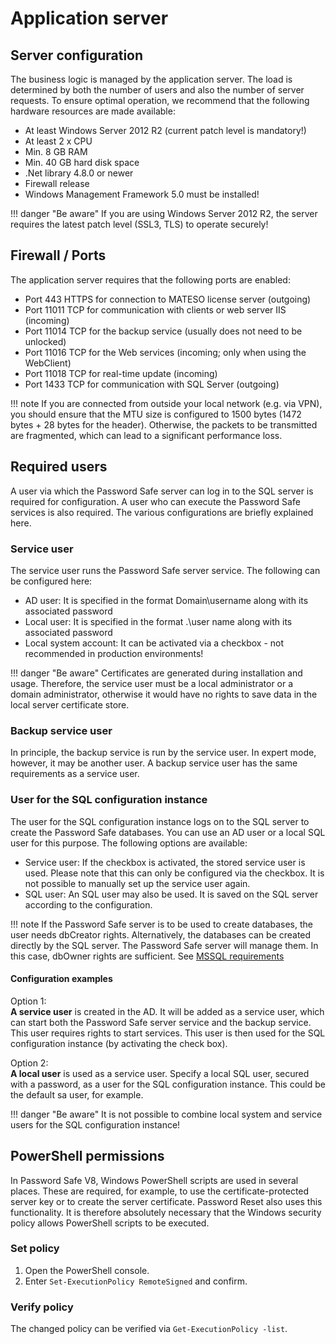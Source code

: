 # Application server

## Server configuration

The business logic is managed by the application server. The load is determined by both the number of users and also the number of server requests. To ensure optimal operation, we recommend that the following hardware resources are made available:

- At least Windows Server 2012 R2 (current patch level is mandatory!)
- At least 2 x CPU
- Min. 8 GB RAM
- Min. 40 GB hard disk space
- .Net library 4.8.0 or newer
- Firewall release
- Windows Management Framework 5.0 must be installed!

!!! danger "Be aware"
    If you are using Windows Server 2012 R2, the server requires the latest patch level (SSL3, TLS) to operate securely!

## Firewall / Ports

The application server requires that the following ports are enabled:

- Port 443 HTTPS for connection to MATESO license server (outgoing)
- Port 11011 TCP for communication with clients or web server IIS (incoming)
- Port 11014 TCP for the backup service (usually does not need to be unlocked)
- Port 11016 TCP for the Web services (incoming; only when using the WebClient)
- Port 11018 TCP for real-time update (incoming)
- Port 1433 TCP for communication with SQL Server (outgoing)

!!! note
    If you are connected from outside your local network (e.g. via VPN), you should ensure that the MTU size is configured to 1500 bytes (1472 bytes + 28 bytes for the header). Otherwise, the packets to be transmitted are fragmented, which can lead to a significant performance loss.

## Required users

A user via which the Password Safe server can log in to the SQL server is required for configuration. A user who can execute the Password Safe services is also required. The various configurations are briefly explained here.

### Service user

The service user runs the Password Safe server service. The following can be configured here:

- AD user: It is specified in the format Domain\username along with its associated password
- Local user: It is specified in the format .\user name along with its associated password
- Local system account: It can be activated via a checkbox - not recommended in production environments!

!!! danger "Be aware"
    Certificates are generated during installation and usage. Therefore, the service user must be a local administrator or a domain administrator, otherwise it would have no rights to save data in the local server certificate store.

### Backup service user

In principle, the backup service is run by the service user. In expert mode, however, it may be another user. A backup service user has the same requirements as a service user.

### User for the SQL configuration instance

The user for the SQL configuration instance logs on to the SQL server to create the Password Safe databases. You can use an AD user or a local SQL user for this purpose. The following options are available:

- Service user: If the checkbox is activated, the stored service user is used. Please note that this can only be configured via the checkbox. It is not possible to manually set up the service user again.
- SQL user: An SQL user may also be used. It is saved on the SQL server according to the configuration.

!!! note
    If the Password Safe server is to be used to create databases, the user needs dbCreator rights. Alternatively, the databases can be created directly by the SQL server. The Password Safe server will manage them. In this case, dbOwner rights are sufficient. See [MSSQL requirements](/Installation/System%20requirements/MSSQL/#permissions)

#### Configuration examples

Option 1:  
**A service user** is created in the AD. It will be added as a service user, which can start both the Password Safe server service and the backup service. This user requires rights to start services. This user is then used for the SQL configuration instance (by activating the check box).

Option 2:  
**A local user** is used as a service user. Specify a local SQL user, secured with a password, as a user for the SQL configuration instance. This could be the default sa user, for example.

!!! danger "Be aware"
    It is not possible to combine local system and service users for the SQL configuration instance!

## PowerShell permissions

In Password Safe V8, Windows PowerShell scripts are used in several places. These are required, for example, to use the certificate-protected server key or to create the server certificate. Password Reset also uses this functionality. It is therefore absolutely necessary that the Windows security policy allows PowerShell scripts to be executed.

### Set policy

1. Open the PowerShell console.  
2. Enter `Set-ExecutionPolicy RemoteSigned` and confirm.

### Verify policy

The changed policy can be verified via `Get-ExecutionPolicy -list`.
